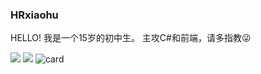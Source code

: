### HRxiaohu
HELLO!
我是一个15岁的初中生。
主攻C#和前端，请多指教😜

![](https://github-readme-stats.vercel.app/api?username=HRxiaohu&show_icons=true&line_height=21&show_icons=true&theme=vue&hide_border=true)
[![](https://github-readme-stats.vercel.app/api/top-langs/?username=HRxiaohu&count_private=true&show_icons=true&layout=compact&theme=vue&hide_border=true)](https://github.com/anuraghazra/github-readme-stats)
![card](https://cdn.jsdelivr.net/gh/HRxiaohu/netease-cloud-music-card/card.svg)

